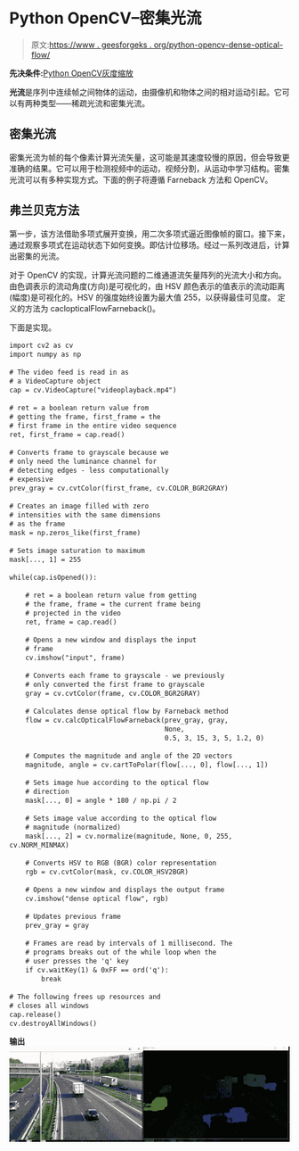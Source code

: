 # Python OpenCV–密集光流

> 原文:[https://www . geesforgeks . org/python-opencv-dense-optical-flow/](https://www.geeksforgeeks.org/python-opencv-dense-optical-flow/)

**先决条件:**[Python OpenCV](https://www.geeksforgeeks.org/opencv-python-tutorial/)[灰度缩放](https://www.geeksforgeeks.org/python-grayscaling-of-images-using-opencv/)

**光流**是序列中连续帧之间物体的运动，由摄像机和物体之间的相对运动引起。它可以有两种类型——稀疏光流和密集光流。

## 密集光流

密集光流为帧的每个像素计算光流矢量，这可能是其速度较慢的原因，但会导致更准确的结果。它可以用于检测视频中的运动，视频分割，从运动中学习结构。密集光流可以有多种实现方式。下面的例子将遵循 Farneback 方法和 OpenCV。

## 弗兰贝克方法

第一步，该方法借助多项式展开变换，用二次多项式逼近图像帧的窗口。接下来，通过观察多项式在运动状态下如何变换。即估计位移场。经过一系列改进后，计算出密集的光流。

对于 OpenCV 的实现，计算光流问题的二维通道流矢量阵列的光流大小和方向。由色调表示的流动角度(方向)是可视化的，由 HSV 颜色表示的值表示的流动距离(幅度)是可视化的。HSV 的强度始终设置为最大值 255，以获得最佳可见度。
定义的方法为 caclopticalFlowFarneback()。

下面是实现。

```
import cv2 as cv
import numpy as np

# The video feed is read in as
# a VideoCapture object
cap = cv.VideoCapture("videoplayback.mp4")

# ret = a boolean return value from
# getting the frame, first_frame = the
# first frame in the entire video sequence
ret, first_frame = cap.read()

# Converts frame to grayscale because we
# only need the luminance channel for
# detecting edges - less computationally 
# expensive
prev_gray = cv.cvtColor(first_frame, cv.COLOR_BGR2GRAY)

# Creates an image filled with zero
# intensities with the same dimensions 
# as the frame
mask = np.zeros_like(first_frame)

# Sets image saturation to maximum
mask[..., 1] = 255

while(cap.isOpened()):

    # ret = a boolean return value from getting
    # the frame, frame = the current frame being
    # projected in the video
    ret, frame = cap.read()

    # Opens a new window and displays the input
    # frame
    cv.imshow("input", frame)

    # Converts each frame to grayscale - we previously 
    # only converted the first frame to grayscale
    gray = cv.cvtColor(frame, cv.COLOR_BGR2GRAY)

    # Calculates dense optical flow by Farneback method
    flow = cv.calcOpticalFlowFarneback(prev_gray, gray, 
                                       None,
                                       0.5, 3, 15, 3, 5, 1.2, 0)

    # Computes the magnitude and angle of the 2D vectors
    magnitude, angle = cv.cartToPolar(flow[..., 0], flow[..., 1])

    # Sets image hue according to the optical flow 
    # direction
    mask[..., 0] = angle * 180 / np.pi / 2

    # Sets image value according to the optical flow
    # magnitude (normalized)
    mask[..., 2] = cv.normalize(magnitude, None, 0, 255, cv.NORM_MINMAX)

    # Converts HSV to RGB (BGR) color representation
    rgb = cv.cvtColor(mask, cv.COLOR_HSV2BGR)

    # Opens a new window and displays the output frame
    cv.imshow("dense optical flow", rgb)

    # Updates previous frame
    prev_gray = gray

    # Frames are read by intervals of 1 millisecond. The
    # programs breaks out of the while loop when the
    # user presses the 'q' key
    if cv.waitKey(1) & 0xFF == ord('q'):
        break

# The following frees up resources and
# closes all windows
cap.release()
cv.destroyAllWindows()
```

**输出**
![](img/d924ae79006667c7da80ac52abe8a4c6.png)